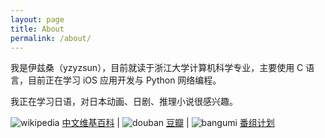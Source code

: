 ```yaml
---
layout: page
title: About
permalink: /about/
---
```


我是伊兹桑（yzyzsun），目前就读于浙江大学计算机科学专业，主要使用 C 语言，目前正在学习 iOS 应用开发与 Python 网络编程。

我正在学习日语，对日本动画、日剧、推理小说很感兴趣。

![wikipedia](/images/wikipedia.ico) [中文维基百科](https://zh.wikipedia.org/wiki/User:Yzyzsun) |
![douban](/images/douban.ico) [豆瓣](http://www.douban.com/people/yzyzsun/) |
![bangumi](/images/bangumi.ico) [番组计划](http://bgm.tv/user/yzyzsun)
